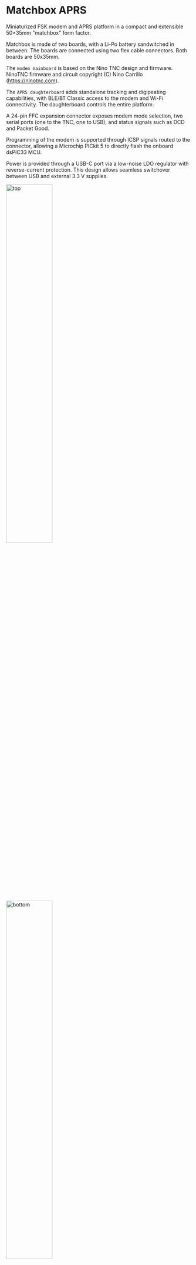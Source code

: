 # Matchbox APRS

Miniaturized FSK modem and APRS platform in a compact and extensible 50×35mm "matchbox" form factor.

Matchbox is made of two boards, with a Li-Po battery sandwitched in between. The boards are connected using two flex cable connectors. Both boards are 50x35mm. 

The `modem mainboard` is based on the Nino TNC design and firmware. NinoTNC firmware and circuit copyright (C) Nino Carrillo (https://ninotnc.com).

The `APRS daughterboard` adds standalone tracking and digipeating capabilities, with BLE/BT Classic access to the modem and Wi-Fi connectivity. The daughterboard controls the entire platform. 

A 24-pin FFC expansion connector exposes modem mode selection, two serial ports (one to the TNC, one to USB), and status signals such as DCD and Packet Good.

Programming of the modem is supported through ICSP signals routed to the connector, allowing a Microchip PICkit 5 to directly flash the onboard dsPIC33 MCU.

Power is provided through a USB-C port via a low-noise LDO regulator with reverse-current protection. This design allows seamless switchover between USB and external 3.3 V supplies.

<img style="width:50%" alt="top" src="https://github.com/user-attachments/assets/63fa2b39-bfae-494b-a51c-1bb6c17f4b32" />

<img style="width:50%" alt="bottom" src="https://github.com/user-attachments/assets/f0faf837-3248-4b96-ba4d-68ec74348e0a" />

## Features

- Small form factor: 50x35mm board size
  - 0.8% larger than the Pico APRS v4 mainboard
  - 37% smaller than the Mobilinkd TNC4 mainboard
  - 63% smaller than the original Nino TNC mainboard
- Mainboard - modem
  - Power
    - Low noise linear regulator with reverse current protection
    - Supports 4–20V input, up to 500mA output
    - Flexible power options: USB power can be bypassed (FFC2), supplied externally (via FFC2 from 4-20V), or the board can be powered externally by a 3.3V supply (FFC1)
  - Interfaces
    - USB VBUS and CC1/CC2 available for optional USB-PD negotiation
      - Up to 3.2A from USB PD
      - Voltages higher than 5V can be negotiated and supplied to an off board regulator via FFC2
    - Two UARTs (USB interface, TNC interface)
      - Can be connected together by onboard resistors in standalone operation
      - Can be router off the board via FFC1
    - `DCD` and `Packet Good` status signals available on FFC1
  - Standalone operation
    - The mainboard can be configured to be used standalone without a daughter board 
    - Internal solder pads or resistors connect the USB serial interface to the TNC serial port
    - Placeholder resistors configure the TNC digital modes
  - Audio I/O
    - 3.5 mm TRRS jack (TXA/RXA/PTT), selectable for Mobilinkd TNC4 or Digirig compatibility
  - Status
    - All of the 5 LEDs on the Nino TNC are routed to display modem status
      - TX (red), DCD (yellow), RX (green), TX QUEUE (blue), CRC (red)
      - 0201 LEDs are used to minimize board space
  - Additional configuration options: AC/DC coupling, mic/data mode, 1x/11x TX range
  - Adjustable TX delay and TX deviation via adjustable miniature resistors
  - Extensible interconnect for optional daughterboards (see FFC1 and FFC2 specification)
  - Power consumption about 50mA at 3.3V or about 0.2W
- Daughter board - Standalone Digipeater and tracker
  - Power management
    - Integrated 1.5 A Li-Po linear charger
    - Power-path management automatically switches between battery and USB
    - Buck-boost regulator provides stable 5V rail to the mainboard regardless of the battery voltage
    - Independent low-noise LDO for daughterboard power
    - Two load switches allow the MCU to power-gate the GNSS and mainboard and fully turn off both devices programatically
    - Push button controller starts the system via a tactile switch with MCU soft power off
      - Auto start and `always on` are also supported
    - Fuel gauge with voltage and current measurement for accurate state of charge estimation
  - GNSS
    - Integrated GNSS receiver with onboard antenna
    - Retains warm-start capability via small rechargeable backup cell
    - GNSS receiver data can be used by the tracker, or passed through to the USB interface
  - Tracker
    - APRS packet types: position, Mic-E, compressed
    - Mic-E status
    - With or without timestamp (DHM/HMS formats), UTC or local
    - Position ambiguity
    - Speed, course, altitude for both position packets and Mic-E packets
    - Custom messages with UTF-8 support
    - Smart-beaconing, Periodic or Manual beacon trigger
    - Flexible APRS encoding and tracker library powered by [libaprstrack](https://github.com/iontodirel/libaprstrack)
    - Position/speed/direction/altitude and time supplied by the onboard GNSS receiver
    - DCD is used to determine if the channel is busy and optionally can be used to prevent the tracker from TX over existing transmissions
  - Digipeater
    - Powerful fully featured and fully extensible digipeater powered by [libaprsroute](https://github.com/iontodirel/libaprsroute)
    - APRS routing: explicit, n-N
    - Supports all types of valid n-N addresses, ex: DIGIn-N
    - Preemtive digipeating: front, truncate, drop and mark
    - Deduplication, trap or reject excessive hops, optional explicit address substitution, optional completed n-N address substitution
    - Extensive routing disgnostics can be used to reconstruct the packet post digipeating or make intelligent decisions
    - Viscous digipeating (hold time)
      - DCD is used to determine if the channel is busy and optionally can be used to dynamically adjust the viscous delay to prevent the digipeater from TX over existing transmissions
    - Fill-in / direct only option
    - Digipeater implementation is completely standalone with no coupling to the MCU or other systems
  - RX igate
    - RX packets can be gated to APRS-IS
    - Enabling the igate does not disable the digipeater
  - Timekeeping
    - Time is supplied by the onboard GNSS receiver.
    - When a GPS lock is not available, time is supplied by a real-time clock. The GNSS receiver maintains the accuracy of the RTC.
  - KISS TNC
    - Accessible over the USB, Bluetooth or Wi-Fi
    - GNSS data can also be routed throught the same interfaces
    - APRS packets can optionally be sent and received in plain text instead of AX.25
    - Simple text based command interface can be used to configure the modem, tracker, digipeater, and GNSS receiver
    - Digital modes can be configured programatically (M0-M3)
    - The capabilities of the interface are the same whether it is USB, Wi-Fi or BT
  - RXA/TXA Calibration
    - TX calibration using Bessel null. The daughter board can instruct the modem to send a sweeping test signal in the TX chain.
    - RX calibration allows detecting RX chain signal clipping and help set the right sound volume on the radio.
  - Standalone
    - The tracker, digipeater and igate operation are fully standalone; they run directly on the ESP32 MCU
    - A computer or smartphone is not needed other than for the initial configuration 
    - The wired (USB) and wireless (BT, Wi-Fi) are only used for configuration (with the exception of the igate)
    - The tracker and digipeater can operate fully off-grid with no wired or wireless connections, with no computers, with no smartphones or any other devices
    - Only the igate requires a Wi-Fi and internet connection to connect to APRS-IS
  - Wi-Fi
    - Operates in client mode
    - Credentials are supplied via USB or BT
    - 1 x TCP client supports the igate
    - 1 x TCP server supports the KISS TNC over Wi-Fi
    - 1 x HTTP server supports the configuration pages
  - Connectivity
    - USB serial
    - Both BT Classic and BLE are supported
    - Wi-Fi

## Connectors

### FFC1

The 24 pin connector used is FFC2B28-24-G, it can be used with a flat flex cable 05-24-A-0030-A-4-06-4-T.

| Pin | Label     | Description                                                                  |
|-----|-----------|------------------------------------------------------------------------------|
| 1   | USB VBUS  | USB bus supply                                                               |
| 2   | USB VBUS  | USB bus supply (duplicate pin for higher current or alternate routing)       |
| 3   | USB VBUS  | USB bus supply (duplicate pin for higher current or alternate routing)       |
| 4   | USB VBUS  | USB bus supply (duplicate pin for higher current or alternate routing)       |
| 5   | GND       | Ground                                                                       |
| 6   | GND       | Ground                                                                       |
| 7   | GND       | Ground                                                                       |
| 8   | GND       | Ground                                                                       |
| 9   | RX1       | UART1 receive input to the USB interface                                     |
| 10  | TX1       | UART1 transmit output from the USB interface                                 |
| 11  | RX2       | UART2 receive input to the TNC                                               |
| 12  | TX2       | UART2 transmit output from the TNC                                           |
| 13  | PKT       | Packet received signal                                                       |
| 14  | PGED1/M0  | ICSP data / Programming Data (PGED1) or Mode 0 selection                     |
| 15  | PGEC1/M1  | ICSP clock / Programming Clock (PGEC1) or Mode 1 selection                   |
| 16  | MCLR      | ICSP reset / Master Clear / Reset input for microcontroller                  |
| 17  | M2        | Mode 2 selection                                                             |
| 18  | M3        | Mode 3 selection                                                             |
| 19  | TEST TX   | Test transmit output                                                         |
| 20  | DCD       | Packet data clock detection                                                  |
| 21  | GND       | Ground                                                                       |
| 22  | +3.3V     | +3.3V supply from the LDO; can also be used to power the board               |
| 23  |           | Not connected / reserved                                                     |
| 24  |           | Not connected / reserved                                                     |

### FFC2 (optional)

The 12 pin connector used is FFC2B28-12-G, it can be used with a flat flex cable 05-12-A-0050-A-4-06-4-T.

FCC2 connector is optional if pins 3, 4, 5, 6, 11 and 12 are tied together using the on board resistor footprint R7 marked "PWR"

Pins 11 and 12 supplies 5V to the LDO. Higher voltage can also be supplied up to +20V

| Pin | Label     | Description                                                                  |
|-----|-----------|------------------------------------------------------------------------------|
| 1   | USB CC2   | USB PD configuration                                                         |
| 2   | USB CC1   | USB PD configuration                                                         |
| 3   | USB VBUS  | USB bus supply                                                               |
| 4   | USB VBUS  | USB bus supply (duplicate pin for higher current)                            |
| 5   | USB VBUS  | USB bus supply (duplicate pin for higher current)                            |
| 6   | USB VBUS  | USB bus supply (duplicate pin for higher current)                            |
| 7   | GND       | Ground                                                                       |
| 8   | GND       | Ground                                                                       |
| 9   | GND       | Ground                                                                       |
| 10  | GND       | Ground                                                                       |
| 11  | +5V       | LDO +5V supply, typically to be connected to USB VBUS                        |
| 12  | +5V       | LDO +5V supply, typically to be connected to USB VBUS                        |

## Mainboard LDO

The on board LDO on the can run from as low as 4V for its maximum rated current of 500mA

Higher voltages can also be supplied to the LDO for up to +20V

The typical board consumption is about 50mA

Because the LDO has reverse current protection, the board can be powered externally from 3.3V, while simultanously powered by the USB-C port

## Motivation

I’ve always liked the idea of small, inexpensive digipeaters that you could throw in a car and set up anywhere during an emergency. Imagine a truck deploying hundreds of digipeaters. In a disaster or emergency, if they are so cheap that you don’t have to worry about recovery and they are modern to not create congestion, then it can really change the game about how we're thinking about emergency communications. Projects like Meshtastic have shown how far you can push modern features into very low-cost hardware, and that same principle can apply here. The goal is a device that’s affordable enough to be nearly disposable, but still very flexible, modern and useful in the real world. APRS is just too expensive if you have to budget for `robustness`, `size` and `power`. I would like APRS to succeed and to further be democratized and spread.

Second, I wanted a place to integrate the C++ APRS code I’ve been building over the years — a tracker, digipeater logic, and other libraries. Having a single platform you can hold in your hands that brings all of these pieces together makes it easier to develop, test, and see how they fit into the bigger picture.


Finally, I wanted a platform that's simple to maintain and contribute to, with enough hardware flexibility that it can be used in scenarios I haven’t even thought of yet.

## License

Nino TNC firmware and circuit copyright Nino Carrillo (https://ninotnc.com).

Gerber files copyright Ion Todirel. The gerber files can be used for non commercial purposes. The gerber files can be used by the Nino TNC project creators and contributors for any purpose as long as the following notice is reproduced:

```
matchbox APRS
Copyright (C) 2025 Ion Todirel
```

[`libaprs`](https://github.com/iontodirel/libaprs), [`libaprsroute`](https://github.com/iontodirel/libaprsroute) and [`libaprstrack`](https://github.com/iontodirel/libaprstrack) copyright Ion Todirel under MIT license. 

All the other assets in this repository are in the public domain.



